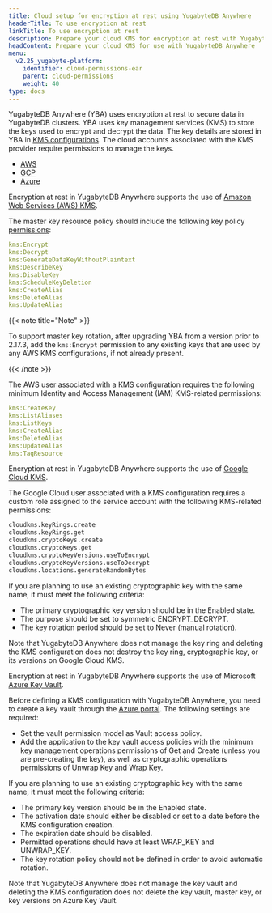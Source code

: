 ```yaml
---
title: Cloud setup for encryption at rest using YugabyteDB Anywhere
headerTitle: To use encryption at rest
linkTitle: To use encryption at rest
description: Prepare your cloud KMS for encryption at rest with YugabyteDB Anywhere.
headContent: Prepare your cloud KMS for use with YugabyteDB Anywhere
menu:
  v2.25_yugabyte-platform:
    identifier: cloud-permissions-ear
    parent: cloud-permissions
    weight: 40
type: docs
---
```


YugabyteDB Anywhere (YBA) uses encryption at rest to secure data in YugabyteDB clusters. YBA uses key management services (KMS) to store the keys used to encrypt and decrypt the data. The key details are stored in YBA in [KMS configurations](../../../security/create-kms-config/aws-kms/). The cloud accounts associated with the KMS provider require permissions to manage the keys.

<ul class="nav nav-tabs-alt nav-tabs-yb custom-tabs">
  <li>
    <a href="#aws" class="nav-link active" id="aws-tab" data-bs-toggle="tab"
      role="tab" aria-controls="aws" aria-selected="false">
      <i class="fa-brands fa-aws"></i>
      AWS
    </a>
  </li>
  <li>
    <a href="#gcp" class="nav-link" id="gcp-tab" data-bs-toggle="tab"
      role="tab" aria-controls="gcp" aria-selected="false">
      <i class="fa-brands fa-google"></i>
      GCP
    </a>
  </li>
  <li>
    <a href="#azure" class="nav-link" id="azure-tab" data-bs-toggle="tab"
      role="tab" aria-controls="azure" aria-selected="false">
      <i class="fa-brands fa-microsoft"></i>
      Azure
    </a>
  </li>
</ul>

<div class="tab-content">

  <div id="aws" class="tab-pane fade show active" role="tabpanel" aria-labelledby="aws-tab">

Encryption at rest in YugabyteDB Anywhere supports the use of [Amazon Web Services (AWS) KMS](https://aws.amazon.com/kms/).

The master key resource policy should include the following key policy [permissions](https://docs.aws.amazon.com/kms/latest/developerguide/kms-api-permissions-reference.html):

```yaml
kms:Encrypt
kms:Decrypt
kms:GenerateDataKeyWithoutPlaintext
kms:DescribeKey
kms:DisableKey
kms:ScheduleKeyDeletion
kms:CreateAlias
kms:DeleteAlias
kms:UpdateAlias
```

{{< note title="Note" >}}

To support master key rotation, after upgrading YBA from a version prior to 2.17.3, add the `kms:Encrypt` permission to any existing keys that are used by any AWS KMS configurations, if not already present.

{{< /note >}}

The AWS user associated with a KMS configuration requires the following minimum Identity and Access Management (IAM) KMS-related permissions:

```yaml
kms:CreateKey
kms:ListAliases
kms:ListKeys
kms:CreateAlias
kms:DeleteAlias
kms:UpdateAlias
kms:TagResource
```

  </div>

  <div id="gcp" class="tab-pane fade" role="tabpanel" aria-labelledby="gcp-tab">

Encryption at rest in YugabyteDB Anywhere supports the use of [Google Cloud KMS](https://cloud.google.com/security-key-management).

The Google Cloud user associated with a KMS configuration requires a custom role assigned to the service account with the following KMS-related permissions:

```sh
cloudkms.keyRings.create
cloudkms.keyRings.get
cloudkms.cryptoKeys.create
cloudkms.cryptoKeys.get
cloudkms.cryptoKeyVersions.useToEncrypt
cloudkms.cryptoKeyVersions.useToDecrypt
cloudkms.locations.generateRandomBytes
```

If you are planning to use an existing cryptographic key with the same name, it must meet the following criteria:

- The primary cryptographic key version should be in the Enabled state.
- The purpose should be set to symmetric ENCRYPT_DECRYPT.
- The key rotation period should be set to Never (manual rotation).

Note that YugabyteDB Anywhere does not manage the key ring and deleting the KMS configuration does not destroy the key ring, cryptographic key, or its versions on Google Cloud KMS.

  </div>

  <div id="azure" class="tab-pane fade" role="tabpanel" aria-labelledby="azure-tab">

Encryption at rest in YugabyteDB Anywhere supports the use of Microsoft [Azure Key Vault](https://learn.microsoft.com/en-us/azure/key-vault/).

Before defining a KMS configuration with YugabyteDB Anywhere, you need to create a key vault through the [Azure portal](https://docs.microsoft.com/en-us/azure/key-vault/general/quick-create-portal). The following settings are required:

- Set the vault permission model as Vault access policy.
- Add the application to the key vault access policies with the minimum key management operations permissions of Get and Create (unless you are pre-creating the key), as well as cryptographic operations permissions of Unwrap Key and Wrap Key.

If you are planning to use an existing cryptographic key with the same name, it must meet the following criteria:

- The primary key version should be in the Enabled state.
- The activation date should either be disabled or set to a date before the KMS configuration creation.
- The expiration date should be disabled.
- Permitted operations should have at least WRAP_KEY and UNWRAP_KEY.
- The key rotation policy should not be defined in order to avoid automatic rotation.

Note that YugabyteDB Anywhere does not manage the key vault and deleting the KMS configuration does not delete the key vault, master key, or key versions on Azure Key Vault.

  </div>

</div>
